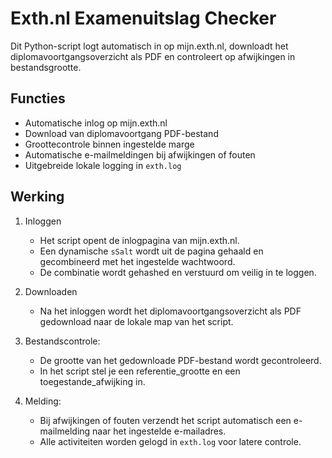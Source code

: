 # Exth.nl Examenuitslag Checker

Dit Python-script logt automatisch in op mijn.exth.nl, downloadt het diplomavoortgangsoverzicht als PDF en controleert op afwijkingen in bestandsgrootte.

## Functies

- Automatische inlog op mijn.exth.nl
- Download van diplomavoortgang PDF-bestand
- Groottecontrole binnen ingestelde marge
- Automatische e-mailmeldingen bij afwijkingen of fouten
- Uitgebreide lokale logging in `exth.log`

## Werking

1. Inloggen
   - Het script opent de inlogpagina van mijn.exth.nl.
   - Een dynamische `sSalt` wordt uit de pagina gehaald en gecombineerd met het ingestelde wachtwoord.
   - De combinatie wordt gehashed en verstuurd om veilig in te loggen.

2. Downloaden
   - Na het inloggen wordt het diplomavoortgangsoverzicht als PDF gedownload naar de lokale map van het script.

3. Bestandscontrole:
   - De grootte van het gedownloade PDF-bestand wordt gecontroleerd.
   - In het script stel je een referentie_grootte en een toegestande_afwijking in. 

4. Melding:
   - Bij afwijkingen of fouten verzendt het script automatisch een e-mailmelding naar het ingestelde e-mailadres.
   - Alle activiteiten worden gelogd in `exth.log` voor latere controle.
